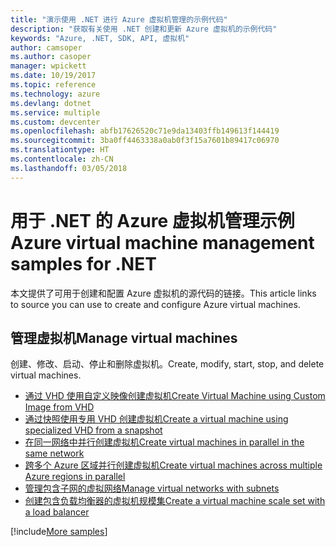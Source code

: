 ```yaml
---
title: "演示使用 .NET 进行 Azure 虚拟机管理的示例代码"
description: "获取有关使用 .NET 创建和更新 Azure 虚拟机的示例代码"
keywords: "Azure, .NET, SDK, API, 虚拟机"
author: camsoper
ms.author: casoper
manager: wpickett
ms.date: 10/19/2017
ms.topic: reference
ms.technology: azure
ms.devlang: dotnet
ms.service: multiple
ms.custom: devcenter
ms.openlocfilehash: abfb17626520c71e9da13403ffb149613f144419
ms.sourcegitcommit: 3ba0ff4463338a0ab0f3f15a7601b89417c06970
ms.translationtype: HT
ms.contentlocale: zh-CN
ms.lasthandoff: 03/05/2018
---
```

# <a name="azure-virtual-machine-management-samples-for-net"></a><span data-ttu-id="a637f-104">用于 .NET 的 Azure 虚拟机管理示例</span><span class="sxs-lookup"><span data-stu-id="a637f-104">Azure virtual machine management samples for .NET</span></span>

<span data-ttu-id="a637f-105">本文提供了可用于创建和配置 Azure 虚拟机的源代码的链接。</span><span class="sxs-lookup"><span data-stu-id="a637f-105">This article links to source you can use to create and configure Azure virtual machines.</span></span>

## <a name="manage-virtual-machines"></a><span data-ttu-id="a637f-106">管理虚拟机</span><span class="sxs-lookup"><span data-stu-id="a637f-106">Manage virtual machines</span></span>

<span data-ttu-id="a637f-107">创建、修改、启动、停止和删除虚拟机。</span><span class="sxs-lookup"><span data-stu-id="a637f-107">Create, modify, start, stop, and delete virtual machines.</span></span>

* [<span data-ttu-id="a637f-108">通过 VHD 使用自定义映像创建虚拟机</span><span class="sxs-lookup"><span data-stu-id="a637f-108">Create Virtual Machine using Custom Image from VHD</span></span>](https://github.com/Azure-Samples/managed-disk-dotnet-create-virtual-machine-using-custom-image-from-VHD)
* [<span data-ttu-id="a637f-109">通过快照使用专用 VHD 创建虚拟机</span><span class="sxs-lookup"><span data-stu-id="a637f-109">Create a virtual machine using specialized VHD from a snapshot</span></span>](https://github.com/Azure-Samples/managed-disk-dotnet-create-virtual-machine-using-specialized-disk-from-snapshot)
* [<span data-ttu-id="a637f-110">在同一网络中并行创建虚拟机</span><span class="sxs-lookup"><span data-stu-id="a637f-110">Create virtual machines in parallel in the same network</span></span>](https://github.com/Azure-Samples/compute-dotnet-manage-virtual-machines-with-network-in-parallel)
* [<span data-ttu-id="a637f-111">跨多个 Azure 区域并行创建虚拟机</span><span class="sxs-lookup"><span data-stu-id="a637f-111">Create virtual machines across multiple Azure regions in parallel</span></span>](https://github.com/Azure-Samples/compute-dotnet-create-virtual-machines-across-regions-in-parallel)
* [<span data-ttu-id="a637f-112">管理包含子网的虚拟网络</span><span class="sxs-lookup"><span data-stu-id="a637f-112">Manage virtual networks with subnets</span></span>](https://github.com/Azure-Samples/network-dotnet-manage-virtual-network)
* [<span data-ttu-id="a637f-113">创建包含负载均衡器的虚拟机规模集</span><span class="sxs-lookup"><span data-stu-id="a637f-113">Create a virtual machine scale set with a load balancer</span></span>](https://github.com/Azure-Samples/compute-dotnet-manage-virtual-machine-scale-sets)

[!include[More samples](includes/more-samples.md)]
